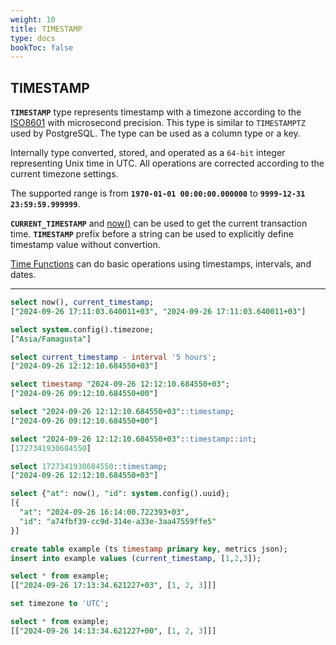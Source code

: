 ```yaml
---
weight: 10
title: TIMESTAMP
type: docs
bookToc: false
---
```


## TIMESTAMP


**`TIMESTAMP`** type represents timestamp with a timezone according to the [ISO8601](https://en.wikipedia.org/wiki/ISO_8601)
with microsecond precision. This type is similar to `TIMESTAMPTZ` used by PostgreSQL.
The type can be used as a column type or a key.

Internally type converted, stored, and operated as a `64-bit` integer representing Unix time in UTC.
All operations are corrected according to the current timezone settings.

The supported range is from **`1970-01-01 00:00:00.000000`** to **`9999-12-31 23:59:59.999999`**.

**`CURRENT_TIMESTAMP`** and [now()](/docs/sql/functions/time) can be used to get the current transaction time.
**`TIMESTAMP`** prefix before a string can be used to explicitly define timestamp value without convertion.

[Time Functions](/docs/sql/functions/time) can do basic operations using timestamps, intervals, and dates.

---

```SQL
select now(), current_timestamp;
["2024-09-26 17:11:03.640011+03", "2024-09-26 17:11:03.640011+03"]

select system.config().timezone;
["Asia/Famagusta"]

select current_timestamp - interval '5 hours';
["2024-09-26 12:12:10.684550+03"]

select timestamp "2024-09-26 12:12:10.684550+03";
["2024-09-26 09:12:10.684550+00"]

select "2024-09-26 12:12:10.684550+03"::timestamp;
["2024-09-26 09:12:10.684550+00"]

select "2024-09-26 12:12:10.684550+03"::timestamp::int;
[1727341930684550]

select 1727341930684550::timestamp;
["2024-09-26 12:12:10.684550+03"]

select {"at": now(), "id": system.config().uuid};
[{
  "at": "2024-09-26 16:14:00.722393+03",
  "id": "a74fbf39-cc9d-314e-a33e-3aa47559ffe5"
}]
```

```SQL
create table example (ts timestamp primary key, metrics json);
insert into example values (current_timestamp, [1,2,3]);

select * from example;
[["2024-09-26 17:13:34.621227+03", [1, 2, 3]]]

set timezone to 'UTC';

select * from example;
[["2024-09-26 14:13:34.621227+00", [1, 2, 3]]]
```
